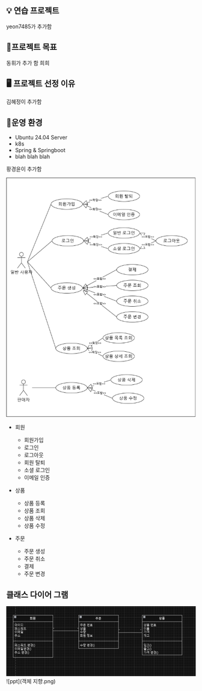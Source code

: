 ## 💡 연습 프로젝트
yeon7485가 추가함

## 📍프로젝트 목표
동휘가 추가 함 희희 

## 🖥️ 프로젝트 선정 이유
김혜정이 추가함

## 🚥운영 환경

* Ubuntu 24.04 Server
* k8s
* Spring & Springboot
* blah blah blah

황경윤이 추가함


![usecase](usecase.png)

- 회원
	- 회원가입
    - 로그인
    - 로그아웃
    - 회원 탈퇴
    - 소셜 로그인
    - 이메일 인증 

- 상품 
	- 상품 등록
    - 상품 조회
    - 상품 삭제
    - 상품 수정 

- 주문 
	- 주문 생성
    - 주문 취소
    - 결제
    - 주문 변경
## 클래스 다이어 그램 

![클래스다이어그램](클래스다이어그램.png)
![ppt](객체 지향.png)